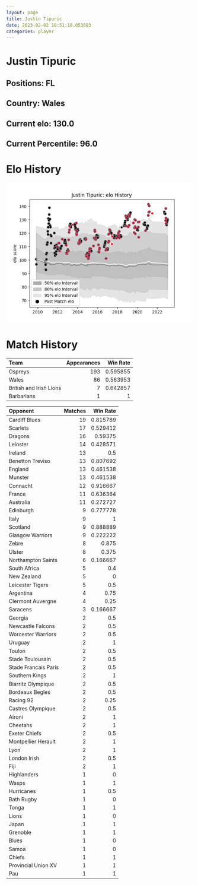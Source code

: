 ```yaml
---  
layout: page  
title: Justin Tipuric  
date: 2023-02-02 18:51:18.053083  
categories: player  
---
```

# Justin Tipuric

## Positions: FL

## Country: Wales

## Current elo: 130.0

## Current Percentile: 96.0

# Elo History


![elo history](history_JustinTipuric.png)
# Match History


| Team                    |   Appearances |   Win Rate |
|:------------------------|--------------:|-----------:|
| Ospreys                 |           193 |   0.595855 |
| Wales                   |            86 |   0.563953 |
| British and Irish Lions |             7 |   0.642857 |
| Barbarians              |             1 |   1        |

| Opponent             |   Matches |   Win Rate |
|:---------------------|----------:|-----------:|
| Cardiff Blues        |        19 |   0.815789 |
| Scarlets             |        17 |   0.529412 |
| Dragons              |        16 |   0.59375  |
| Leinster             |        14 |   0.428571 |
| Ireland              |        13 |   0.5      |
| Benetton Treviso     |        13 |   0.807692 |
| England              |        13 |   0.461538 |
| Munster              |        13 |   0.461538 |
| Connacht             |        12 |   0.916667 |
| France               |        11 |   0.636364 |
| Australia            |        11 |   0.272727 |
| Edinburgh            |         9 |   0.777778 |
| Italy                |         9 |   1        |
| Scotland             |         9 |   0.888889 |
| Glasgow Warriors     |         9 |   0.222222 |
| Zebre                |         8 |   0.875    |
| Ulster               |         8 |   0.375    |
| Northampton Saints   |         6 |   0.166667 |
| South Africa         |         5 |   0.4      |
| New Zealand          |         5 |   0        |
| Leicester Tigers     |         5 |   0.5      |
| Argentina            |         4 |   0.75     |
| Clermont Auvergne    |         4 |   0.25     |
| Saracens             |         3 |   0.166667 |
| Georgia              |         2 |   0.5      |
| Newcastle Falcons    |         2 |   0.5      |
| Worcester Warriors   |         2 |   0.5      |
| Uruguay              |         2 |   1        |
| Toulon               |         2 |   0.5      |
| Stade Toulousain     |         2 |   0.5      |
| Stade Francais Paris |         2 |   0.5      |
| Southern Kings       |         2 |   1        |
| Biarritz Olympique   |         2 |   0.5      |
| Bordeaux Begles      |         2 |   0.5      |
| Racing 92            |         2 |   0.25     |
| Castres Olympique    |         2 |   0.5      |
| Aironi               |         2 |   1        |
| Cheetahs             |         2 |   1        |
| Exeter Chiefs        |         2 |   0.5      |
| Montpellier Herault  |         2 |   1        |
| Lyon                 |         2 |   1        |
| London Irish         |         2 |   0.5      |
| Fiji                 |         2 |   1        |
| Highlanders          |         1 |   0        |
| Wasps                |         1 |   1        |
| Hurricanes           |         1 |   0.5      |
| Bath Rugby           |         1 |   0        |
| Tonga                |         1 |   1        |
| Lions                |         1 |   0        |
| Japan                |         1 |   1        |
| Grenoble             |         1 |   1        |
| Blues                |         1 |   0        |
| Samoa                |         1 |   0        |
| Chiefs               |         1 |   1        |
| Provincial Union XV  |         1 |   1        |
| Pau                  |         1 |   1        |